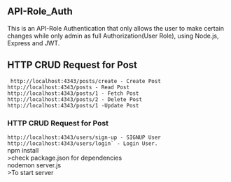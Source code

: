 ## API-Role_Auth
This is an API-Role Authentication that only allows the user to make certain changes while only admin as full Authorization(User Role), using Node.js, Express and JWT.

<h2>HTTP CRUD Request for Post</h2>
<code> http://localhost:4343/posts/create - Create Post</code><br/>
<code>http://localhost:4343/posts - Read Post</code><br/>
<code>http://localhost:4343/posts/1 - Fetch Post</code><br/>
<code>http://localhost:4343/posts/2 - Delete Post</code><br/>
<code>http://localhost:4343/posts/1 -Update Post<br/></code>


<h3>HTTP CRUD Request for Post</h3>
<code>http://localhost:4343/users/sign-up - SIGNUP User</code><br/>
<code>http://localhost:4343/users/login` - Login User.</code><br/>
npm install<br/>
>check package.json for dependencies<br/>
nodemon server.js<br/>
>To start server<br/>
